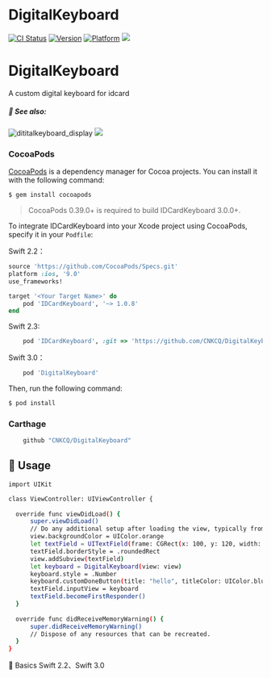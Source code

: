 
# DigitalKeyboard
[![CI Status](http://img.shields.io/travis/kishikawakatsumi/IDCardKeyboard.svg?style=flat)](https://travis-ci.org/kishikawakatsumi/IDCardKeyboard)
[![Version](https://img.shields.io/cocoapods/v/IDCardKeyboard.svg?style=flat)](http://cocoadocs.org/docsets/IDCardKeyboard)
[![Platform](https://img.shields.io/cocoapods/p/IDCardKeyboard.svg?style=flat)](http://cocoadocs.org/docsets/IDCardKeyboard)
![](https://camo.githubusercontent.com/7d97f558ccb8751e27fa65eeee94047955eba100/68747470733a2f2f63646e2d696d616765732d312e6d656469756d2e636f6d2f6d61782f313630302f312a7861666332716159644d375a4f68655957614d6d51412e706e67)
# DigitalKeyboard
A custom digital keyboard for idcard
##### :eyes: See also:
![dititalkeyboard_display](https://cloud.githubusercontent.com/assets/8440220/18740685/8f6b6824-80dd-11e6-99a7-6a8a76152bab.gif)
![](http://7xslr9.com1.z0.glb.clouddn.com/IDKeyboard_id.gif)
### CocoaPods

[CocoaPods](http://cocoapods.org) is a dependency manager for Cocoa projects. You can install it with the following command:

```bash
$ gem install cocoapods
```

> CocoaPods 0.39.0+ is required to build IDCardKeyboard 3.0.0+.

To integrate IDCardKeyboard into your Xcode project using CocoaPods, specify it in your `Podfile`:

Swift 2.2：
```ruby
source 'https://github.com/CocoaPods/Specs.git'
platform :ios, '9.0'
use_frameworks!

target '<Your Target Name>' do
    pod 'IDCardKeyboard', '~> 1.0.8'
end
```
Swift 2.3:
```ruby
    pod 'IDCardKeyboard', :git => 'https://github.com/CNKCQ/DigitalKeyboard.git', :branch => 'Swift2.3'
```
Swift 3.0：
```ruby
    pod 'DigitalKeyboard'
```


Then, run the following command:

```bash
$ pod install
```
### Carthage
```bash
    github "CNKCQ/DigitalKeyboard"   
```


## :book: Usage
  ``` bash
import UIKit

class ViewController: UIViewController {
    
    override func viewDidLoad() {
        super.viewDidLoad()
        // Do any additional setup after loading the view, typically from a nib.
        view.backgroundColor = UIColor.orange
        let textField = UITextField(frame: CGRect(x: 100, y: 120, width: 200, height: 35))
        textField.borderStyle = .roundedRect
        view.addSubview(textField)
        let keyboard = DigitalKeyboard(view: view)
        keyboard.style = .Number
        keyboard.customDoneButton(title: "hello", titleColor: UIColor.blue, theme: UIColor.green)
        textField.inputView = keyboard
        textField.becomeFirstResponder()
    }
    
    override func didReceiveMemoryWarning() {
        super.didReceiveMemoryWarning()
        // Dispose of any resources that can be recreated.
    }
}

  ```
   :key: Basics  Swift 2.2、Swift 3.0
